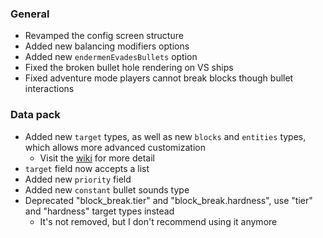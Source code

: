 ### General
- Revamped the config screen structure
- Added new balancing modifiers options
- Added new `endermenEvadesBullets` option
- Fixed the broken bullet hole rendering on VS ships
- Fixed adventure mode players cannot break blocks though bullet interactions

### Data pack
- Added new `target` types, as well as new `blocks` and `entities` types, which allows more advanced customization
  - Visit the [wiki](https://github.com/MUKSC/TaCZTweaks/wiki/Common-Types) for more detail
- `target` field now accepts a list
- Added new `priority` field
- Added new `constant` bullet sounds type
- Deprecated "block_break.tier" and "block_break.hardness", use "tier" and "hardness" target types instead
  - It's not removed, but I don't recommend using it anymore